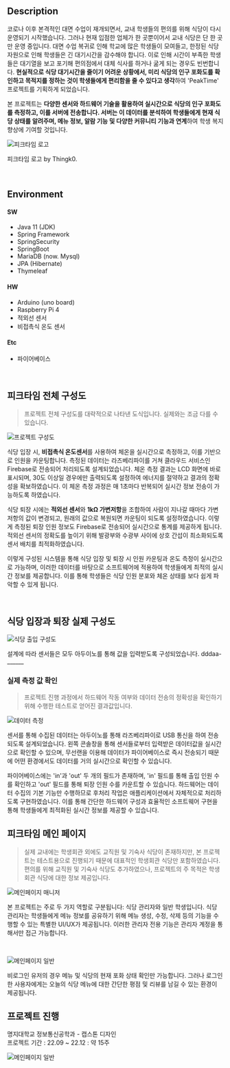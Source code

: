## Description

코로나 이후 본격적인 대면 수업이 재개되면서, 교내 학생들의 편의를 위해 식당이 다시 운영되기 시작했습니다. 그러나 현재 입점한 업체가 한 곳뿐이어서 교내 식당은 단 한 곳만 운영 중입니다. 대면 수업 복귀로 인해 학교에 많은 학생들이 모여들고, 한정된 식당 자원으로 인해 학생들은 긴 대기시간을 감수해야 합니다. 이로 인해 시간이 부족한 학생들은 대기열을 보고 포기해 편의점에서 대체 식사를 하거나 굶게 되는 경우도 빈번합니다. **현실적으로 식당 대기시간을 줄이기 어려운 상황에서, 미리 식당의 인구 포화도를 확인하고 목적지를 정하는 것이 학생들에게 편리함을 줄 수 있다고 생각**하여 'PeakTime' 프로젝트를 기획하게 되었습니다.

본 프로젝트는 **다양한 센서와 하드웨어 기술을 활용하여 실시간으로 식당의 인구 포화도를 측정하고, 이를 서버에 전송합니다. 서버는 이 데이터를 분석하여 학생들에게 현재 식당 상태를 알려주며, 메뉴 정보, 알람 기능 및 다양한 커뮤니티 기능과 연계**하여 학생 복지 향상에 기여할 것입니다.


![피크타임 로고](src/main/resources/static/image/PeakTime_logo.png)

피크타임 로고 by Thingk0.

<br>

## Environment

#### SW
- Java 11 (JDK)
- Spring Framework
- SpringSecurity
- SpringBoot
- MariaDB (now. Mysql)
- JPA (Hibernate)
- Thymeleaf

#### HW
- Arduino (uno board)
- Raspberry Pi 4
- 적외선 센서
- 비접촉식 온도 센서

#### Etc
- 파이어베이스


<br>

## 피크타임 전체 구성도

> 프로젝트 전체 구성도를 대략적으로 나타낸 도식입니다. 실제와는 조금 다를 수 있습니다.

![프로젝트 구성도](src/main/resources/static/readme/PEAKTIME-Overall-Configuration.png)


식당 입장 시, **비접촉식 온도센서**를 사용하여 체온을 실시간으로 측정하고, 이를 기반으로 인원을 카운팅합니다. 측정된 데이터는 라즈베리파이를 거쳐 클라우드 서비스인 Firebase로 전송되어 처리되도록 설계되었습니다. 체온 측정 결과는 LCD 화면에 바로 표시되며, 30도 이상일 경우에만 출력되도록 설정하여 에너지를 절약하고 결과의 정확성을 확보하였습니다. 이 체온 측정 과정은 매 1초마다 반복되어 실시간 정보 전송이 가능하도록 하였습니다.

식당 퇴장 시에는 **적외선 센서**와 **1kΩ 가변저항**을 조합하여 사람이 지나갈 때마다 가변저항의 값이 변경되고, 원래의 값으로 복원되면 카운팅이 되도록 설정하였습니다. 이렇게 측정된 퇴장 인원 정보도 Firebase로 전송되어 실시간으로 통계를 제공하게 됩니다. 적외선 센서의 정확도를 높이기 위해 발광부와 수광부 사이에 상호 간섭이 최소화되도록 센서 배치를 최적화하였습니다.

이렇게 구성된 시스템을 통해 식당 입장 및 퇴장 시 인원 카운팅과 온도 측정이 실시간으로 가능하며, 이러한 데이터를 바탕으로 소프트웨어에 적용하여 학생들에게 최적의 실시간 정보를 제공합니다. 이를 통해 학생들은 식당 인원 분포와 체온 상태를 보다 쉽게 파악할 수 있게 됩니다.

<br>

## 식당 입장과 퇴장 실제 구성도

![식당 출입 구성도](src/main/resources/static/readme/PEAKTIME-HW.png)

설계에 따라 센서들은 모두 아두이노를 통해 값을 입력받도록 구성되었습니다.
dddaa-______
<br>

### 실제 측정 값 확인
> 프로젝트 진행 과정에서 하드웨어 작동 여부와 데이터 전송의 정확성을 확인하기 위해 수행한 테스트로 얻어진 결과값입니다. 

![데이터 측정](src/main/resources/static/readme/PEAKTIME-Measured.png)

센서를 통해 수집된 데이터는 아두이노를 통해 라즈베리파이로 USB 통신을 하여 전송되도록 설계되었습니다. 왼쪽 콘솔창을 통해 센서들로부터 입력받은 데이터값을 실시간으로 확인할 수 있으며, 무선랜을 이용해 데이터가 파이어베이스로 즉시 전송되기 때문에 어떤 환경에서도 데이터를 거의 실시간으로 확인할 수 있습니다.

파이어베이스에는 'in'과 'out' 두 개의 필드가 존재하며, 'in' 필드를 통해 출입 인원 수를 확인하고 'out' 필드를 통해 퇴장 인원 수를 카운트할 수 있습니다. 하드웨어는 데이터 수집의 기본 기능만 수행하므로 후처리 작업은 애플리케이션에서 자체적으로 처리하도록 구현하였습니다. 이를 통해 간단한 하드웨어 구성과 효율적인 소프트웨어 구현을 통해 학생들에게 최적화된 실시간 정보를 제공할 수 있습니다.


## 피크타임 메인 페이지
> 실제 교내에는 학생회관 외에도 교직원 및 기숙사 식당이 존재하지만, 본 프로젝트는 테스트용으로 진행되기 때문에 대표적인 학생회관 식당만 포함하였습니다. 편의를 위해 교직원 및 기숙사 식당도 추가하였으나, 프로젝트의 주 목적은 학생회관 식당에 대한 정보 제공입니다.

![메인페이지 매니저](src/main/resources/static/readme/PEAKTIME-MAINPAGE.png)

본 프로젝트는 주로 두 가지 역할로 구분됩니다: 식당 관리자와 일반 학생입니다. 식당 관리자는 학생들에게 메뉴 정보를 공유하기 위해 메뉴 생성, 수정, 삭제 등의 기능을 수행할 수 있는 특별한 UI/UX가 제공됩니다. 이러한 관리자 전용 기능은 관리자 계정을 통해서만 접근 가능합니다.

<br>

![메인페이지 일반](src/main/resources/static/readme/PEAKTIME-NORMAL.png)

비로그인 유저의 경우 메뉴 및 식당의 현재 포화 상태 확인만 가능합니다. 그러나 로그인한 사용자에게는 오늘의 식당 메뉴에 대한 간단한 평점 및 리뷰를 남길 수 있는 환경이 제공됩니다.


## 프로젝트 진행

명지대학교 정보통신공학과 - 캡스톤 디자인
<br>
프로젝트 기간 : 22.09 ~ 22.12 : 약 15주

![메인페이지 일반](src/main/resources/static/readme/PEAKTIME-Schedule.png)
